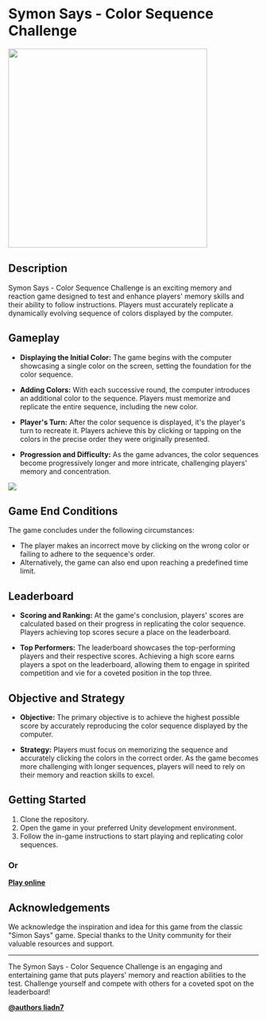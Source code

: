 # Symon Says - Color Sequence Challenge

<img src="https://github.com/LIADN7/SymonSaysGame/blob/main/Assets/Assets/Pok%C3%A9_Ball.png" data-canonical-src="https://github.com/LIADN7/SymonSaysGame/blob/main/Assets/Assets/Pok%C3%A9_Ball.png" width="400" height="400" />


## Description

Symon Says - Color Sequence Challenge is an exciting memory and reaction game designed to test and enhance players' memory skills and their ability to follow instructions. Players must accurately replicate a dynamically evolving sequence of colors displayed by the computer.

## Gameplay

- **Displaying the Initial Color:** The game begins with the computer showcasing a single color on the screen, setting the foundation for the color sequence.

- **Adding Colors:** With each successive round, the computer introduces an additional color to the sequence. Players must memorize and replicate the entire sequence, including the new color.

- **Player's Turn:** After the color sequence is displayed, it's the player's turn to recreate it. Players achieve this by clicking or tapping on the colors in the precise order they were originally presented.

- **Progression and Difficulty:** As the game advances, the color sequences become progressively longer and more intricate, challenging players' memory and concentration.

![](https://github.com/LIADN7/SymonSaysGame/blob/main/Assets/Assets/GamePlay.gif)

## Game End Conditions

The game concludes under the following circumstances:
- The player makes an incorrect move by clicking on the wrong color or failing to adhere to the sequence's order.
- Alternatively, the game can also end upon reaching a predefined time limit.

## Leaderboard

- **Scoring and Ranking:** At the game's conclusion, players' scores are calculated based on their progress in replicating the color sequence. Players achieving top scores secure a place on the leaderboard.

- **Top Performers:** The leaderboard showcases the top-performing players and their respective scores. Achieving a high score earns players a spot on the leaderboard, allowing them to engage in spirited competition and vie for a coveted position in the top three.

## Objective and Strategy

- **Objective:** The primary objective is to achieve the highest possible score by accurately reproducing the color sequence displayed by the computer.

- **Strategy:** Players must focus on memorizing the sequence and accurately clicking the colors in the correct order. As the game becomes more challenging with longer sequences, players will need to rely on their memory and reaction skills to excel.

## Getting Started

1. Clone the repository.
2. Open the game in your preferred Unity development environment.
3. Follow the in-game instructions to start playing and replicating color sequences.

### Or
**[Play online]()**


## Acknowledgements

We acknowledge the inspiration and idea for this game from the classic "Simon Says" game. Special thanks to the Unity community for their valuable resources and support.


---

The Symon Says - Color Sequence Challenge is an engaging and entertaining game that puts players' memory and reaction abilities to the test. Challenge yourself and compete with others for a coveted spot on the leaderboard!


**[@authors liadn7](https://github.com/liadn7)**
